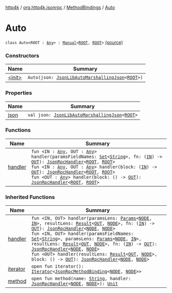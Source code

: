 [http4k](../../../index.md) / [org.http4k.jsonrpc](../../index.md) / [MethodBindings](../index.md) / [Auto](./index.md)

# Auto

`class Auto<ROOT : `[`Any`](https://kotlinlang.org/api/latest/jvm/stdlib/kotlin/-any/index.html)`> : `[`Manual`](../-manual/index.md)`<`[`ROOT`](index.md#ROOT)`, `[`ROOT`](index.md#ROOT)`>` [(source)](https://github.com/http4k/http4k/blob/master/http4k-jsonrpc/src/main/kotlin/org/http4k/jsonrpc/MethodBindings.kt#L37)

### Constructors

| Name | Summary |
|---|---|
| [&lt;init&gt;](-init-.md) | `Auto(json: `[`JsonLibAutoMarshallingJson`](../../../org.http4k.format/-json-lib-auto-marshalling-json/index.md)`<`[`ROOT`](index.md#ROOT)`>)` |

### Properties

| Name | Summary |
|---|---|
| [json](json.md) | `val json: `[`JsonLibAutoMarshallingJson`](../../../org.http4k.format/-json-lib-auto-marshalling-json/index.md)`<`[`ROOT`](index.md#ROOT)`>` |

### Functions

| Name | Summary |
|---|---|
| [handler](handler.md) | `fun <IN : `[`Any`](https://kotlinlang.org/api/latest/jvm/stdlib/kotlin/-any/index.html)`, OUT : `[`Any`](https://kotlinlang.org/api/latest/jvm/stdlib/kotlin/-any/index.html)`> handler(paramsFieldNames: `[`Set`](https://kotlinlang.org/api/latest/jvm/stdlib/kotlin.collections/-set/index.html)`<`[`String`](https://kotlinlang.org/api/latest/jvm/stdlib/kotlin/-string/index.html)`>, fn: (`[`IN`](handler.md#IN)`) -> `[`OUT`](handler.md#OUT)`): `[`JsonRpcHandler`](../../-json-rpc-handler.md)`<`[`ROOT`](index.md#ROOT)`, `[`ROOT`](index.md#ROOT)`>`<br>`fun <IN : `[`Any`](https://kotlinlang.org/api/latest/jvm/stdlib/kotlin/-any/index.html)`, OUT : `[`Any`](https://kotlinlang.org/api/latest/jvm/stdlib/kotlin/-any/index.html)`> handler(block: (`[`IN`](handler.md#IN)`) -> `[`OUT`](handler.md#OUT)`): `[`JsonRpcHandler`](../../-json-rpc-handler.md)`<`[`ROOT`](index.md#ROOT)`, `[`ROOT`](index.md#ROOT)`>`<br>`fun <OUT : `[`Any`](https://kotlinlang.org/api/latest/jvm/stdlib/kotlin/-any/index.html)`> handler(block: () -> `[`OUT`](handler.md#OUT)`): `[`JsonRpcHandler`](../../-json-rpc-handler.md)`<`[`ROOT`](index.md#ROOT)`, `[`ROOT`](index.md#ROOT)`>` |

### Inherited Functions

| Name | Summary |
|---|---|
| [handler](../-manual/handler.md) | `fun <IN, OUT> handler(paramsLens: `[`Params`](../../-params/index.md)`<`[`NODE`](../-manual/index.md#NODE)`, `[`IN`](../-manual/handler.md#IN)`>, resultLens: `[`Result`](../../-result/index.md)`<`[`OUT`](../-manual/handler.md#OUT)`, `[`NODE`](../-manual/index.md#NODE)`>, fn: (`[`IN`](../-manual/handler.md#IN)`) -> `[`OUT`](../-manual/handler.md#OUT)`): `[`JsonRpcHandler`](../../-json-rpc-handler.md)`<`[`NODE`](../-manual/index.md#NODE)`, `[`NODE`](../-manual/index.md#NODE)`>`<br>`fun <IN, OUT> handler(paramsFieldNames: `[`Set`](https://kotlinlang.org/api/latest/jvm/stdlib/kotlin.collections/-set/index.html)`<`[`String`](https://kotlinlang.org/api/latest/jvm/stdlib/kotlin/-string/index.html)`>, paramsLens: `[`Params`](../../-params/index.md)`<`[`NODE`](../-manual/index.md#NODE)`, `[`IN`](../-manual/handler.md#IN)`>, resultLens: `[`Result`](../../-result/index.md)`<`[`OUT`](../-manual/handler.md#OUT)`, `[`NODE`](../-manual/index.md#NODE)`>, fn: (`[`IN`](../-manual/handler.md#IN)`) -> `[`OUT`](../-manual/handler.md#OUT)`): `[`JsonRpcHandler`](../../-json-rpc-handler.md)`<`[`NODE`](../-manual/index.md#NODE)`, `[`NODE`](../-manual/index.md#NODE)`>`<br>`fun <OUT> handler(resultLens: `[`Result`](../../-result/index.md)`<`[`OUT`](../-manual/handler.md#OUT)`, `[`NODE`](../-manual/index.md#NODE)`>, block: () -> `[`OUT`](../-manual/handler.md#OUT)`): `[`JsonRpcHandler`](../../-json-rpc-handler.md)`<`[`NODE`](../-manual/index.md#NODE)`, `[`NODE`](../-manual/index.md#NODE)`>` |
| [iterator](../-manual/iterator.md) | `open fun iterator(): `[`Iterator`](https://kotlinlang.org/api/latest/jvm/stdlib/kotlin.collections/-iterator/index.html)`<`[`JsonRpcMethodBinding`](../../-json-rpc-method-binding/index.md)`<`[`NODE`](../-manual/index.md#NODE)`, `[`NODE`](../-manual/index.md#NODE)`>>` |
| [method](../-manual/method.md) | `open fun method(name: `[`String`](https://kotlinlang.org/api/latest/jvm/stdlib/kotlin/-string/index.html)`, handler: `[`JsonRpcHandler`](../../-json-rpc-handler.md)`<`[`NODE`](../-manual/index.md#NODE)`, `[`NODE`](../-manual/index.md#NODE)`>): `[`Unit`](https://kotlinlang.org/api/latest/jvm/stdlib/kotlin/-unit/index.html) |
